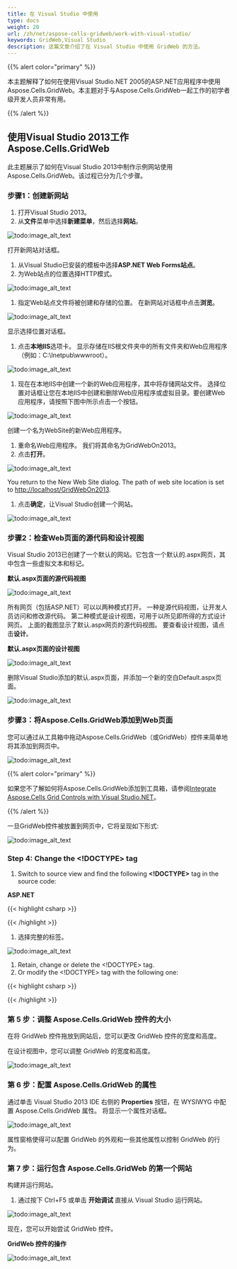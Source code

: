 ```yaml
---
title: 在 Visual Studio 中使用
type: docs
weight: 20
url: /zh/net/aspose-cells-gridweb/work-with-visual-studio/
keywords: GridWeb,Visual Studio
description: 这篇文章介绍了在 Visual Studio 中使用 GridWeb 的方法。
---
```


{{% alert color="primary" %}} 

本主题解释了如何在使用Visual Studio.NET 2005的ASP.NET应用程序中使用Aspose.Cells.GridWeb。本主题对于与Aspose.Cells.GridWeb一起工作的初学者级开发人员非常有用。

{{% /alert %}} 
## **使用Visual Studio 2013工作Aspose.Cells.GridWeb**
此主题展示了如何在Visual Studio 2013中制作示例网站使用Aspose.Cells.GridWeb。该过程已分为几个步骤。
### **步骤1：创建新网站**
1. 打开Visual Studio 2013。
1. 从**文件**菜单中选择**新建菜单**，然后选择**网站**。 

![todo:image_alt_text](working-with-visual-studio_1.png)


打开新网站对话框。 

1. 从Visual Studio已安装的模板中选择**ASP.NET Web Forms站点**。
1. 为Web站点的位置选择HTTP模式。 

![todo:image_alt_text](working-with-visual-studio_2.png)




1. 指定Web站点文件将被创建和存储的位置。 
   在新网站对话框中点击**浏览**。 

![todo:image_alt_text](working-with-visual-studio_3.png)



显示选择位置对话框。 

1. 点击**本地IIS**选项卡。
   显示存储在IIS根文件夹中的所有文件夹和Web应用程序（例如：C:\Inetpub\wwwroot）。 

![todo:image_alt_text](working-with-visual-studio_4.png)




1. 现在在本地IIS中创建一个新的Web应用程序，其中将存储网站文件。
   选择位置对话框让您在本地IIS中创建和删除Web应用程序或虚拟目录。要创建Web应用程序，请按照下图中所示点击一个按钮。 

![todo:image_alt_text](working-with-visual-studio_5.png)



创建一个名为WebSite的新Web应用程序。 

1. 重命名Web应用程序。 我们将其命名为GridWebOn2013。
1. 点击**打开**。 

![todo:image_alt_text](working-with-visual-studio_6.png)



You return to the New Web Site dialog. The path of web site location is set to <http://localhost/GridWebOn2013>. 

1. 点击**确定**，让Visual Studio创建一个网站。 

![todo:image_alt_text](working-with-visual-studio_7.png)
### **步骤2：检查Web页面的源代码和设计视图**
Visual Studio 2013已创建了一个默认的网站。它包含一个默认的.aspx网页，其中包含一些虚拟文本和标记。 

**默认.aspx页面的源代码视图** 

![todo:image_alt_text](working-with-visual-studio_8.png)



所有网页（包括ASP.NET）可以以两种模式打开。 一种是源代码视图，让开发人员访问和修改源代码。 第二种模式是设计视图，可用于以所见即所得的方式设计网页。 上面的截图显示了默认.aspx网页的源代码视图。 要查看设计视图，请点击**设计**。 

**默认.aspx页面的设计视图** 

![todo:image_alt_text](working-with-visual-studio_9.png)




删除Visual Studio添加的默认.aspx页面，并添加一个新的空白Default.aspx页面。

![todo:image_alt_text](working-with-visual-studio_10.png)
### **步骤3：将Aspose.Cells.GridWeb添加到Web页面**
您可以通过从工具箱中拖动Aspose.Cells.GridWeb（或GridWeb）控件来简单地将其添加到网页中。 

![todo:image_alt_text](working-with-visual-studio_11.png)




{{% alert color="primary" %}} 

如果您不了解如何将Aspose.Cells.GridWeb添加到工具箱，请参阅[Integrate Aspose.Cells Grid Controls with Visual Studio.NET](/cells/zh/net/aspose-cells-gridweb/integrate-aspose-cells-grid-controls-with-visual-studio-net/)。 

{{% /alert %}} 

一旦GridWeb控件被放置到网页中，它将呈现如下形式: 

![todo:image_alt_text](working-with-visual-studio_12.png)



### **Step 4: Change the <!DOCTYPE> tag**
1. Switch to source view and find the following **<!DOCTYPE>** tag in the source code: 

**ASP.NET**

{{< highlight csharp >}}



<!DOCTYPE html>



{{< /highlight >}}

1. 选择完整的标签。 

![todo:image_alt_text](working-with-visual-studio_13.png)




1. Retain, change or delete the <!DOCTYPE> tag.
1. Or modify the <!DOCTYPE> tag with the following one: 

{{< highlight csharp >}}



<!DOCTYPE HTML PUBLIC "-//W3C//DTD HTML 4.0 Transitional//EN">



{{< /highlight >}}
### **第 5 步：调整 Aspose.Cells.GridWeb 控件的大小**
在将 GridWeb 控件拖放到网站后，您可以更改 GridWeb 控件的宽度和高度。 

在设计视图中，您可以调整 GridWeb 的宽度和高度。 

![todo:image_alt_text](working-with-visual-studio_14.png)



### **第 6 步：配置 Aspose.Cells.GridWeb 的属性**
通过单击 Visual Studio 2013 IDE 右侧的 **Properties** 按钮，在 WYSIWYG 中配置 Aspose.Cells.GridWeb 属性。 
将显示一个属性对话框。 

![todo:image_alt_text](working-with-visual-studio_15.png)



属性窗格使得可以配置 GridWeb 的外观和一些其他属性以控制 GridWeb 的行为。
### **第 7 步：运行包含 Aspose.Cells.GridWeb 的第一个网站**
构建并运行网站。 

1. 通过按下 Ctrl+F5 或单击 **开始调试** 直接从 Visual Studio 运行网站。 

![todo:image_alt_text](working-with-visual-studio_16.png)

现在，您可以开始尝试 GridWeb 控件。 

**GridWeb 控件的操作** 

![todo:image_alt_text](working-with-visual-studio_17.png)
